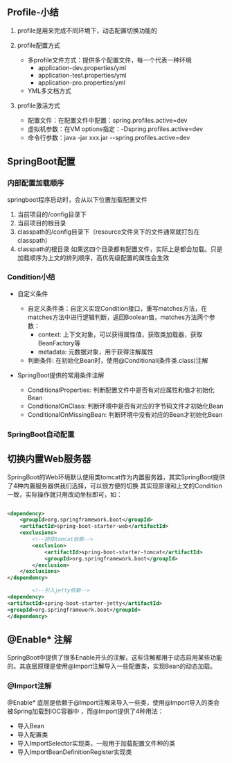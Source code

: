 ## Profile-小结

1. profile是用来完成不同环境下，动态配置切换功能的

2. profile配置方式
    - 多profile文件方式：提供多个配置文件，每一个代表一种环境
        - application-dev.properties/yml
        - application-test.properties/yml
        - application-pro.properties/yml
    - YML多文档方式

3. profile激活方式
    - 配置文件：在配置文件中配置：spring.profiles.active=dev
    - 虚拟机参数：在VM options指定：-Dspring.profiles.active=dev
    - 命令行参数：java -jar xxx.jar --spring.profiles.active=dev

## SpringBoot配置

### 内部配置加载顺序

springboot程序启动时，会从以下位置加载配置文件

1. 当前项目的/config目录下
2. 当前项目的根目录
3. classpath的/config目录下（resource文件夹下的文件通常就打包在classpath）
4. classpath的根目录
   如果这四个目录都有配置文件，实际上是都会加载。只是加载顺序为上文的排列顺序，高优先级配置的属性会生效

### Condition小结

- 自定义条件
    * 自定义条件类：自定义实现Condition接口，重写matches方法，在matches方法中进行逻辑判断，返回Boolean值，matches方法两个参数：
        - context: 上下文对象，可以获得属性值，获取类加载器，获取BeanFactory等
        - metadata: 元数据对象，用于获得注解属性
    * 判断条件: 在初始化Bean时，使用@Conditional(条件类.class)注解

- SpringBoot提供的常用条件注解
    * ConditionalProperties: 判断配置文件中是否有对应属性和值才初始化Bean
    * ConditionalOnClass: 判断环境中是否有对应的字节码文件才初始化Bean
    * ConditionalOnMissingBean: 判断环境中没有对应的Bean才初始化Bean

### SpringBoot自动配置

## 切换内置Web服务器

SpringBoot的Web环境默认使用类tomcat作为内置服务器，其实SpringBoot提供了4种内置服务器供我们选择，可以很方便的切换
其实现原理和上文的Condition一致，实际操作就只用改动坐标即可，如：

```xml

<dependency>
    <groupId>org.springframework.boot</groupId>
    <artifactId>spring-boot-starter-web</artifactId>
    <exclusions>
        <!--排除tomcat依赖-->
        <exclusion>
            <artifactId>spring-boot-starter-tomcat</artifactId>
            <groupId>org.springframework.boot</groupId>
        </exclusion>
    </exclusions>
</dependency>

        <!--引入jetty依赖-->
<dependency>
<artifactId>spring-boot-starter-jetty</artifactId>
<groupId>org.springframework.boot</groupId>
</dependency>
```

## @Enable* 注解

SpringBoot中提供了很多Enable开头的注解，这些注解都用于动态启用某些功能的。其底层原理是使用@Import注解导入一些配置类，实现Bean的动态加载。

### @Import注解

@Enable* 底层是依赖于@Import注解来导入一些类，使用@Import导入的类会被Spring加载到IOC容器中 ，而@Import提供了4种用法：

- 导入Bean
- 导入配置类
- 导入ImportSelector实现类，一般用于加载配置文件种的类
- 导入ImportBeanDefinitionRegister实现类